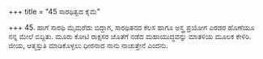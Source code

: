 +++
title = "45 ಸಾರಥಿತ್ವದ ಕೈಮೆ"

+++
45. ಹಾಗೆ ಸಾರಥಿ ಮೈಮರೆದು ಬಿದ್ದಾಗ, ಸಾರಥಿತನದ ಕೆಲಸ ಹಾಗೂ ಅಸ್ತ್ರ ಪ್ರಯೋಗ ಎರಡರ ಹೊಣೆಯೂ ನನ್ನ ಮೇಲೆ ಬಿದ್ದಿತು. ಮೂರು ಕೋಟಿ ರಾಕ್ಷಸರ ಜೊತೆಗೆ ನಡೆದ ಮಹಾಯುದ್ಧವನ್ನು ಮಾತಳಿಯ ಮೂಲಕ ಕೇಳಿರಿ. ಜೀಯ, ಆತ್ಮಸ್ತುತಿ ಮಾಡಿಕೊಳ್ಳಲು ಧೀರನಾದ ನಾನು ನಾಚುತ್ತೇನೆ ಎಂದನು.
